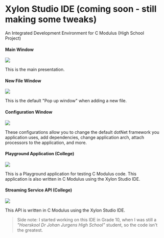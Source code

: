 # Xylon Studio IDE (coming soon - still making some tweaks) 
An Integrated Development Environment for C Modulus (High School Project)

#### Main Window
<img src="https://raw.githubusercontent.com/donaldp/xylon-studio-ide/master/xs-world.png" />

This is the main presentation. 

#### New File Window 
<img src="https://raw.githubusercontent.com/donaldp/xylon-studio-ide/master/xs-new.png" />

This is the default "Pop up window" when adding a new file.

#### Configuration Window 
<img src="https://raw.githubusercontent.com/donaldp/xylon-studio-ide/master/xs-config.png" />

These configurations allow you to change the default dotNet framework you application uses, add dependencies, change application arch, attach processors to the application, and more.

#### Playground Application (College) 
<img src="https://raw.githubusercontent.com/donaldp/xylon-studio-ide/master/xs-playground.png" />

This is a Playground application for testing C Modulus code. This application is also written in C Modulus using the Xylon Studio IDE.

#### Streaming Service API (College) 
<img src="https://raw.githubusercontent.com/donaldp/xylon-studio-ide/master/api.gif" />

This API is written in C Modulus using the Xylon Studio IDE.

> Side note: I started working on this IDE in Grade 10, when I was still a *"Hoerskool Dr Johan Jurgens High School"* student, so the code isn't the greatest. 

